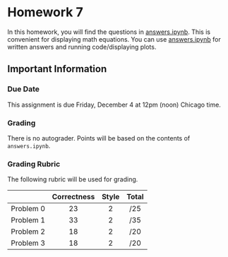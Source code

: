 # Homework 7

In this homework, you will find the questions in [answers.ipynb](answers.ipynb).  This is convenient for displaying math equations. You can use [answers.ipynb](answers.ipynb) for written answers and running code/displaying plots.

## Important Information

### Due Date
This assignment is due Friday, December 4 at 12pm (noon) Chicago time.

### Grading

There is no autograder.  Points will be based on the contents of `answers.ipynb`.

### Grading Rubric

The following rubric will be used for grading.

|   | Correctness | Style | Total |
|:-:|:-:|:-:|:-:|
| Problem 0 | 23 | 2 | /25 |
| Problem 1 | 33 | 2 | /35 |
| Problem 2 | 18 | 2 | /20 |
| Problem 3 | 18 | 2 | /20 |
